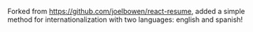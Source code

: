 Forked from https://github.com/joelbowen/react-resume,
added a simple method for internationalization with two languages: english and spanish!
